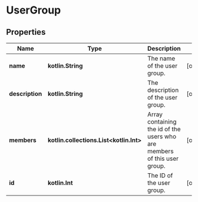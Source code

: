 
# UserGroup

## Properties
Name | Type | Description | Notes
------------ | ------------- | ------------- | -------------
**name** | **kotlin.String** | The name of the user group.  |  [optional]
**description** | **kotlin.String** | The description of the user group.  |  [optional]
**members** | **kotlin.collections.List&lt;kotlin.Int&gt;** | Array containing the id of the users who are members of this user group.  |  [optional]
**id** | **kotlin.Int** | The ID of the user group.  |  [optional]




